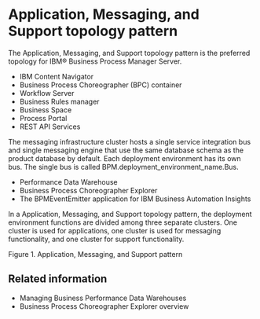 # Application, Messaging, and Support topology pattern

The Application, Messaging, and Support topology pattern is the preferred topology for IBM® Business Process
Manager Server.

- IBM Content
Navigator
- Business Process Choreographer
(BPC) container
- Workflow Server
- Business Rules manager
- Business Space
- Process Portal
- REST API Services

The messaging infrastructure cluster hosts a single
service integration bus and single messaging engine that use the same
database schema as the product database by default. Each deployment
environment has its own bus. The single bus is called BPM.deployment\_environment\_name.Bus.

- Performance Data Warehouse
- Business Process Choreographer Explorer
- The BPMEventEmitter application for IBM Business Automation
Insights

In a Application, Messaging, and Support topology pattern, the deployment environment functions
are divided among three separate clusters. One cluster is used for applications, one cluster is used
for messaging functionality, and one cluster for support functionality.

Figure 1. Application, Messaging, and Support pattern

<!-- image -->

## Related information

- Managing Business Performance Data Warehouses
- Business Process Choreographer Explorer overview